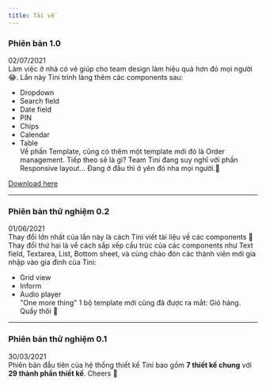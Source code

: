 ```yaml
---
title: Tải về
---
```

### Phiên bản 1.0

02/07/2021 <br />
Làm việc ở nhà có vẻ giúp cho team design làm hiệu quả hơn đó mọi người 😂. Lần này Tini trình làng thêm các components sau:
- Dropdown
- Search field
- Date field
- PIN
- Chips
- Calendar
- Table <br />
Về phần Template, cũng có thêm một template mới đó là Order management. Tiếp theo sẽ là gì? Team Tini đang suy nghĩ với phần Responsive layout...
Đang ở đâu thì ở yên đó nha mọi người.🖖

[Download here](https://www.dropbox.com/s/0nrpra7aqjk1v28/Tini%20v.1.0.fig?dl=1)


---


### Phiên bản thử nghiệm 0.2

01/06/2021 <br />
Thay đổi lớn nhất của lần này là cách Tini viết tài liệu về các components 🎉
Thay đổi thứ hai là về cách sắp xếp cấu trúc của các components như Text field, Textarea, List, Bottom sheet, và cùng chào đón các thành viên mới gia nhập vào gia đình của Tini:
- Grid view
- Inform
- Audio player <br />
"One more thing" 1 bộ template mới cũng đã được ra mắt: Giỏ hàng.
Quẩy thôi 🎉



---


### Phiên bản thử nghiệm 0.1

30/03/2021 <br />
Phiên bản đầu tiên của hệ thống thiết kế Tini bao gồm **7 thiết kế chung** với **29 thành phần thiết kế**.
Cheers 🎉

